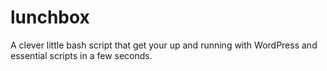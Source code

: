 lunchbox
========

A clever little bash script that get your up and running with WordPress and essential scripts in a few seconds.
